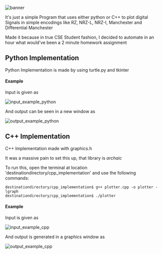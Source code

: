 ![banner](https://github.com/OverPoweredDev/SignalPlotter/blob/master/images/bannerproj.png?raw=true)

It's just a simple Program that uses either python or C++ to plot digital Signals in simple encodings like RZ, NRZ-L, NRZ-I, Manchester and Differential Manchester

Made it because in true CSE Student fashion, I decided to automate in an hour what would've been a 2 minute homework assignment

## Python Implementation

Python Implementation is made by using turtle.py and tkinter

#### Example

Input is given as 

![input_example_python](https://github.com/OverPoweredDev/SignalPlotter/blob/master/images/1.png?raw=true)

And output can be seen in a new window as

![output_example_python](https://github.com/OverPoweredDev/SignalPlotter/blob/master/images/2.png?raw=true)

## C++ Implementation

C++ Implementation made with graphics.h

It was a massive pain to set this up, that library is *archaic*

To run this, open the terminal at location 'destinationdirectory/cpp_implementation' and use the following commands:

```
destinationdirectory/cpp_implementation$ g++ plotter.cpp -o plotter -lgraph
destinationdirectory/cpp_implementation$ ./plotter
```

#### Example

Input is given as

![input_example_cpp](https://github.com/OverPoweredDev/SignalPlotter/blob/master/images/3.png?raw=true)

And output is generated in a graphics window as

![output_example_cpp](https://github.com/OverPoweredDev/SignalPlotter/blob/master/images/4.png?raw=true)

